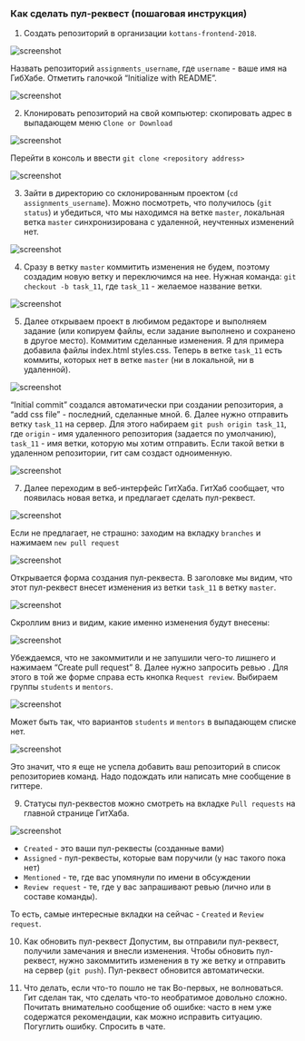 ### Как сделать пул-реквест (пошаговая инструкция)
1. Создать репозиторий в организации `kottans-frontend-2018`.

![screenshot](img/Selection_002.png)

Назвать репозиторий  `assignments_username`, где `username` - ваше имя на ГибХабе. Отметить галочкой “Initialize with README”.

![screenshot](img/Selection_011.png)

2. Клонировать репозиторий на свой компьютер: скопировать адрес в выпадающем меню `Clone or Download`

![screenshot](img/Selection_012.png)

Перейти в консоль и ввести `git clone <repository address>`

![screenshot](img/Selection_013.png)

3. Зайти в директорию со склонированным проектом (`cd assignments_username`). Можно посмотреть, что получилось (`git status`) и убедиться, что мы находимся на ветке `master`, локальная ветка `master` синхронизирована с удаленной, неучтенных изменений нет.

![screenshot](img/Selection_014.png)

4. Сразу в ветку `master` коммитить изменения не будем, поэтому создадим новую ветку и переключимся на нее. Нужная команда: `git checkout -b task_11`, где `task_11` - желаемое название ветки.

![screenshot](img/Selection_015.png)

5. Далее открываем проект в любимом редакторе и выполняем задание (или копируем файлы, если задание выполнено и сохранено в другое место). Коммитим сделанные изменения. Я для примера добавила файлы index.html styles.css. Теперь в ветке `task_11` есть коммиты, которых нет в ветке `master` (ни в локальной, ни в удаленной).

![screenshot](img/Selection_017.png)

“Initial commit” создался автоматически при создании репозитория, а “add css file” - последний, сделанные мной.
6. Далее нужно отправить ветку `task_11` на сервер. Для этого набираем `git push origin task_11`, где `origin` - имя удаленного репозитория (задается по умолчанию), `task_11` - имя ветки, которую мы хотим отправить. Если такой ветки в удаленном репозитории, гит сам создаст одноименную.

![screenshot](img/Selection_018.png)

7. Далее переходим в веб-интерфейс ГитХаба. ГитХаб сообщает, что появилась новая ветка, и предлагает сделать пул-реквест.

![screenshot](img/Selection_019.png)

Если не предлагает, не страшно: заходим на вкладку `branches` и нажимаем `new pull request`

![screenshot](img/Selection_020.png)

Открывается форма создания пул-реквеста. В заголовке мы видим, что этот пул-реквест внесет изменения из ветки `task_11` в ветку `master`.

![screenshot](img/Selection_021.png)

Скроллим вниз и видим, какие именно изменения будут внесены:

![screenshot](img/Selection_025.png)

Убеждаемся, что не закоммитили и не запушили чего-то лишнего и нажимаем “Create pull request”
8. Далее нужно запросить ревью . Для этого в той же форме справа есть кнопка `Request review`. Выбираем группы `students` и `mentors`.

![screenshot](img/Selection_024.png)

Может быть так, что вариантов `students` и `mentors`  в выпадающем списке нет.

![screenshot](img/Selection_022.png)

Это значит, что я еще не успела добавить ваш репозиторий в список репозиториев команд. Надо подождать или написать мне сообщение в гиттере.

9. Статусы пул-реквестов можно смотреть на вкладке `Pull requests` на главной странице ГитХаба. 

![screenshot](img/Selection_026.png)

- `Created` - это ваши пул-реквесты (созданные вами)
- `Assigned` - пул-реквесты, которые вам поручили (у нас такого пока нет)
- `Mentioned` - те, где вас упомянули по имени в обсуждении
- `Review request` - те, где у вас запрашивают ревью (лично или в составе команды).

То есть, самые интересные вкладки на сейчас - `Created` и `Review request`.

10. Как обновить пул-реквест
Допустим, вы отправили пул-реквест, получили замечания и внесли изменения. Чтобы обновить пул-реквест, нужно закоммитить изменения в ту же ветку и отправить на сервер (`git push`). Пул-реквест обновится автоматически.

11. Что делать, если что-то пошло не так
Во-первых, не волноваться. Гит сделан так, что сделать что-то необратимое довольно сложно. Почитать внимательно сообщение об ошибке: часто в нем уже содержатся рекомендации, как можно исправить ситуацию. Погуглить ошибку. Спросить в чате.

